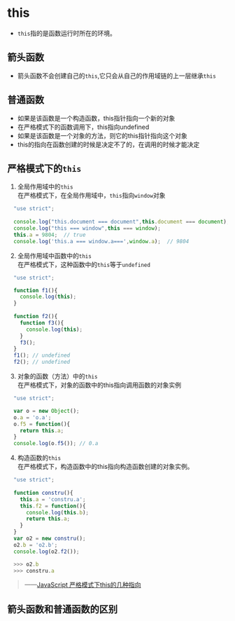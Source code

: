 # this
 - `this`指的是函数运行时所在的环境。

## 箭头函数
 - 箭头函数不会创建自己的`this`,它只会从自己的作用域链的上一层继承`this`

## 普通函数
 - 如果是该函数是一个构造函数，this指针指向一个新的对象
 - 在严格模式下的函数调用下，this指向undefined
 - 如果是该函数是一个对象的方法，则它的this指针指向这个对象
 - this的指向在函数创建的时候是决定不了的，在调用的时候才能决定

## 严格模式下的`this`
1. 全局作用域中的`this`  
在严格模式下，在全局作用域中，`this`指向`window`对象
```js
  "use strict";
  
  console.log("this.document === document",this.document === document); // true
  console.log("this === window",this === window);
  this.a = 9804;  // true
  console.log('this.a === window.a===',window.a);  // 9804
```
2. 全局作用域中函数中的`this`  
在严格模式下，这种函数中的`this`等于`undefined`

```js
  "use strict";

  function f1(){
    console.log(this);
  }
  
  function f2(){
    function f3(){
      console.log(this);
    }
    f3();
  }
  f1(); // undefined
  f2(); // undefined
```
3. 对象的函数（方法）中的`this`  
在严格模式下，对象的函数中的this指向调用函数的对象实例
```js
  "use strict";

  var o = new Object();
  o.a = 'o.a';
  o.f5 = function(){
    return this.a;
  }
  console.log(o.f5()); // 0.a
```

4. 构造函数的`this`  
在严格模式下，构造函数中的this指向构造函数创建的对象实例。
```js
  "use strict";
  
  function constru(){
    this.a = 'constru.a';
    this.f2 = function(){
      console.log(this.b);
      return this.a;
    }
  }
  var o2 = new constru();
  o2.b = 'o2.b';
  console.log(o2.f2());

  >>> o2.b
  >>> constru.a
```
> ——[JavaScript 严格模式下this的几种指向](https://segmentfault.com/a/1190000010108912)
## 箭头函数和普通函数的区别